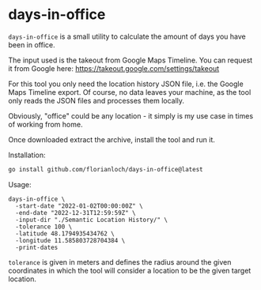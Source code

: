 # days-in-office

`days-in-office` is a small utility to calculate the amount of days you have been in office.

The input used is the takeout from Google Maps Timeline.
You can request it from Google here: https://takeout.google.com/settings/takeout

For this tool you only need the location history JSON file, i.e. the Google Maps Timeline export.
Of course, no data leaves your machine, as the tool only reads the JSON files and processes them locally.

Obviously, "office" could be any location - it simply is my use case in times of working from home.

Once downloaded extract the archive, install the tool and run it.

Installation:

```bash
go install github.com/florianloch/days-in-office@latest
```

Usage:

```shell
days-in-office \
  -start-date "2022-01-02T00:00:00Z" \
  -end-date "2022-12-31T12:59:59Z" \
  -input-dir "./Semantic Location History/" \
  -tolerance 100 \
  -latitude 48.1794935434762 \
  -longitude 11.585803728704384 \
  -print-dates
```

`tolerance` is given in meters and defines the radius around the given coordinates in which the tool will consider a location to be the given target location.
